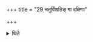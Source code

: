 +++
title = "29 चतुर्विंशतिङ् गा दक्षिणा"

+++

<details><summary>थिते</summary>

चतुर्विंशतिं गा दक्षिणा ददाति २९
</details>
